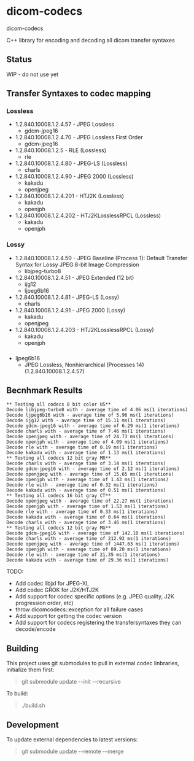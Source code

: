 # dicom-codecs

dicom-codecs

C++ library for encoding and decoding all dicom transfer syntaxes

## Status

WIP - do not use yet

## Transfer Syntaxes to codec mapping

### Lossless

- 1.2.840.10008.1.2.4.57 - JPEG Lossless
  - gdcm-jpeg16
- 1.2.840.10008.1.2.4.70 - JPEG Lossless First Order
  - gdcm-jpeg16
- 1.2.840.10008.1.2.5 - RLE (Lossless)
  - rle
- 1.2.840.10008.1.2.4.80 - JPEG-LS (Lossless)
  - charls
- 1.2.840.10008.1.2.4.90 - JPEG 2000 (Lossless)
  - kakadu
  - openjpeg
- 1.2.840.10008.1.2.4.201 - HTJ2K (Lossless)
  - kakadu
  - openjph
- 1.2.840.10008.1.2.4.202 - HTJ2KLosslessRPCL (Lossless)
  - kakadu
  - openjph

### Lossy

- 1.2.840.10008.1.2.4.50 - JPEG Baseline (Process 1): Default Transfer Syntax for Lossy JPEG 8-bit Image Compression
  - libjpeg-turbo8
- 1.2.840.10008.1.2.4.51 - JPEG Extended (12 bit)
  - ijg12
  - ljpeg6b16
- 1.2.840.10008.1.2.4.81 - JPEG-LS (Lossy)
  - charls
- 1.2.840.10008.1.2.4.91 - JPEG 2000 (Lossy)
  - kakadu
  - openjpeg
- 1.2.840.10008.1.2.4.203 - HTJ2KLosslessRPCL (Lossy)
  - kakadu
  - openjph

###

- ljpeg6b16
  - JPEG Lossless, Nonhierarchical (Processes 14) (1.2.840.10008.1.2.4.57)

## Becnhmark Results

```
** Testing all codecs 8 bit color US**
Decode libjpeg-turbo8 with - average time of 4.06 ms(1 iterations)
Decode ljpeg6b16 with - average time of 5.96 ms(1 iterations)
Decode ijg12 with - average time of 15.11 ms(1 iterations)
Decode gdcm-jpeg16 with - average time of 6.29 ms(1 iterations)
Decode charls with - average time of 7.46 ms(1 iterations)
Decode openjpeg with - average time of 24.73 ms(1 iterations)
Decode openjph with - average time of 4.09 ms(1 iterations)
Decode rle with - average time of 0.19 ms(1 iterations)
Decode kakadu with - average time of 1.13 ms(1 iterations)
** Testing all codecs 12 bit gray MR**
Decode charls with - average time of 3.14 ms(1 iterations)
Decode gdcm-jpeg16 with - average time of 2.12 ms(1 iterations)
Decode openjpeg with - average time of 15.65 ms(1 iterations)
Decode openjph with - average time of 1.43 ms(1 iterations)
Decode rle with - average time of 0.32 ms(1 iterations)
Decode kakadu with - average time of 0.51 ms(1 iterations)
** Testing all codecs 16 bit gray CT**
Decode openjpeg with - average time of 22.27 ms(1 iterations)
Decode openjph with - average time of 1.53 ms(1 iterations)
Decode rle with - average time of 0.33 ms(1 iterations)
Decode kakadu with - average time of 0.64 ms(1 iterations)
Decode charls with - average time of 3.46 ms(1 iterations)
** Testing all codecs 12 bit gray MG**
Decode gdcm-jpeg16 with - average time of 142.10 ms(1 iterations)
Decode charls with - average time of 212.92 ms(1 iterations)
Decode openjpeg with - average time of 1447.63 ms(1 iterations)
Decode openjph with - average time of 89.20 ms(1 iterations)
Decode rle with - average time of 21.35 ms(1 iterations)
Decode kakadu with - average time of 29.36 ms(1 iterations)
```

TODO:

- Add codec libjxl for JPEG-XL
- Add codec GROK for J2K/HTJ2K
- Add support for codec specific options (e.g. JPEG quality, J2K progression order, etc)
- throw dicomcodecs::exception for all failure cases
- Add support for getting the codec version
- Add support for codecs registering the transfersyntaxes they can decode/encode

## Building

This project uses git submodules to pull in external codec linbraries, initialize them first:

> git submodule update --init --recursive

To build:

> ./build.sh

## Development

To update external dependencies to latest versions:

> git submodule update --remote --merge
